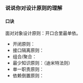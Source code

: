 ### 说说你对设计原则的理解

#### 口诀

面对对象设计原则：开口合里最单依。

- 开闭原则：
- 接口隔离原则：
- 组合/聚合：
- 最少知识原则：（迪米特法则）
- 单一职责原则：
- 依赖倒置原则：

